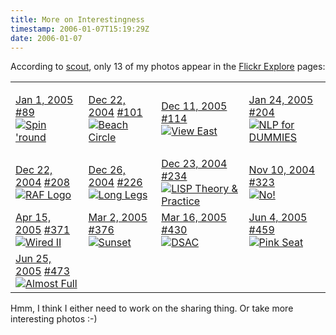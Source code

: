 ```yaml
---
title: More on Interestingness
timestamp: 2006-01-07T15:19:29Z
date: 2006-01-07
---
```


<p>According to <a href="http://flagrantdisregard.com/flickr/scout.php?username=psd&#38;sort=position">scout</a>, only 13 of my photos appear in the <a href="http://flickr.com/explore/interesting/">Flickr Explore</a> pages:</p>
<table><tr>
<td>
<p><a href="http://flickr.com/explore/interesting/2005/1/1/">Jan 1, 2005</a> <a href="http://flickr.com/explore/interesting/2005/1/1/page9">#89</a><br><a href="http://flickr.com/photos/45581782@N00/2786703/"><img src="http://static.flickr.com/2/2786703_e26ce1d714_s.jpg" alt="Spin 'round"></a>
</td>
<td>
<a href="http://flickr.com/explore/interesting/2004/12/22/">Dec 22, 2004</a> <a href="http://flickr.com/explore/interesting/2004/12/22/page11">#101</a><br><a href="http://flickr.com/photos/45581782@N00/2450219/"><img src="http://static.flickr.com/2/2450219_46a80deca5_s.jpg" alt="Beach Circle"></a>
</td>
<td>
<a href="http://flickr.com/explore/interesting/2005/12/11/">Dec 11, 2005</a> <a href="http://flickr.com/explore/interesting/2005/12/11/page12">#114</a><br><a href="http://flickr.com/photos/45581782@N00/72440450/"><img src="http://static.flickr.com/20/72440450_80fad53b2f_s.jpg" alt="View East"></a>
</td>
<td>
<a href="http://flickr.com/explore/interesting/2005/1/24/">Jan 24, 2005</a> <a href="http://flickr.com/explore/interesting/2005/1/24/page21">#204</a><br><a href="http://flickr.com/photos/45581782@N00/3751311/"><img src="http://static.flickr.com/3/3751311_acae4ae572_s.jpg" alt="NLP for DUMMIES"></a>
</td>
</tr>

<tr>
<td>
<a href="http://flickr.com/explore/interesting/2004/12/22/">Dec 22, 2004</a> <a href="http://flickr.com/explore/interesting/2004/12/22/page21">#208</a><br><a href="http://flickr.com/photos/45581782@N00/2450274/"><img src="http://static.flickr.com/2/2450274_6270c4166e_s.jpg" alt="RAF Logo"></a>
</td>
<td>
<a href="http://flickr.com/explore/interesting/2004/12/26/">Dec 26, 2004</a> <a href="http://flickr.com/explore/interesting/2004/12/26/page23">#226</a><br><a href="http://flickr.com/photos/45581782@N00/2548174/"><img src="http://static.flickr.com/2/2548174_756b07033f_s.jpg" alt="Long Legs"></a>
</td>
<td>
<a href="http://flickr.com/explore/interesting/2004/12/23/">Dec 23, 2004</a> <a href="http://flickr.com/explore/interesting/2004/12/23/page24">#234</a><br><a href="http://flickr.com/photos/45581782@N00/2478115/"><img src="http://static.flickr.com/1/2478115_9aec331c28_s.jpg" alt="LISP Theory &amp; Practice"></a>
</td>
<td>
<a href="http://flickr.com/explore/interesting/2004/11/10/">Nov 10, 2004</a> <a href="http://flickr.com/explore/interesting/2004/11/10/page33">#323</a><br><a href="http://flickr.com/photos/45581782@N00/1386597/"><img src="http://static.flickr.com/2/1386597_e26a315b36_s.jpg" alt="No!"></a>
</td>
</tr>
<tr>
<td>
<a href="http://flickr.com/explore/interesting/2005/4/15/">Apr 15, 2005</a> <a href="http://flickr.com/explore/interesting/2005/4/15/page38">#371</a><br><a href="http://flickr.com/photos/45581782@N00/9508018/"><img src="http://static.flickr.com/7/9508018_e5011ff743_s.jpg" alt="Wired II"></a>
</td>
<td>
<a href="http://flickr.com/explore/interesting/2005/3/2/">Mar 2, 2005</a> <a href="http://flickr.com/explore/interesting/2005/3/2/page38">#376</a><br><a href="http://flickr.com/photos/45581782@N00/5773852/"><img src="http://static.flickr.com/4/5773852_ce4bc087dd_s.jpg" alt="Sunset"></a>
</td>
<td>
<a href="http://flickr.com/explore/interesting/2005/3/16/">Mar 16, 2005</a> <a href="http://flickr.com/explore/interesting/2005/3/16/page43">#430</a><br><a href="http://flickr.com/photos/45581782@N00/6686395/"><img src="http://static.flickr.com/5/6686395_0133402fe8_s.jpg" alt="DSAC"></a>
</td>
<td>
<a href="http://flickr.com/explore/interesting/2005/6/4/">Jun 4, 2005</a> <a href="http://flickr.com/explore/interesting/2005/6/4/page46">#459</a><br><a href="http://flickr.com/photos/45581782@N00/17426328/"><img src="http://static.flickr.com/9/17426328_c95fb4abf5_s.jpg" alt="Pink Seat"></a>
</td>
</tr>
<tr>
<td>
<a href="http://flickr.com/explore/interesting/2005/6/25/">Jun 25, 2005</a> <a href="http://flickr.com/explore/interesting/2005/6/25/page48">#473</a><br><a href="http://flickr.com/photos/45581782@N00/21424563/"><img src="http://static.flickr.com/15/21424563_6799bfdf6c_s.jpg" alt="Almost Full"></a>
</td>
</tr>
</table>
<p>Hmm, I think I either need to work on the sharing thing. Or take more interesting photos :-)</p>
